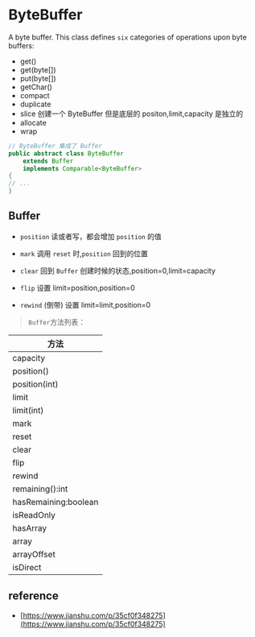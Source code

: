# ByteBuffer

A byte buffer. This class defines `six` categories of operations upon byte buffers:

- get()
- get(byte[])
- put(byte[])
- getChar()
- compact
- duplicate
- slice 创建一个 ByteBuffer 但是底层的 positon,limit,capacity 是独立的
- allocate
- wrap

```java
// ByteBuffer 集成了 Buffer
public abstract class ByteBuffer
    extends Buffer
    implements Comparable<ByteBuffer>
{
// ...
}
```

## Buffer

- `position` 读或者写，都会增加 `position` 的值
- `mark` 调用 `reset` 时,`position` 回到的位置

- `clear` 回到 `Buffer` 创建时候的状态,position=0,limit=capacity
- `flip` 设置 limit=position,position=0
- `rewind` (倒带) 设置 limit=limit,position=0

> `Buffer`方法列表：

| 方法                 |
| -------------------- |
| capacity             |
| position()           |
| position(int)        |
| limit                |
| limit(int)           |
| mark                 |
| reset                |
| clear                |
| flip                 |
| rewind               |
| remaining():int      |
| hasRemaining:boolean |
| isReadOnly           |
| hasArray             |
| array                |
| arrayOffset          |
| isDirect             |

## reference

- [https://www.jianshu.com/p/35cf0f348275](https://www.jianshu.com/p/35cf0f348275)
